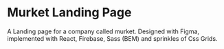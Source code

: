 # Murket Landing Page

A Landing page for a company called murket. Designed with Figma, implemented with React, Firebase, Sass (BEM) and sprinkles of Css Grids.
